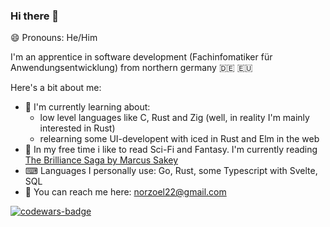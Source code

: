 ### Hi there 👋
😄 Pronouns: He/Him 

I'm an apprentice in software development (Fachinfomatiker für Anwendungsentwicklung) from northern germany 🇩🇪 🇪🇺

Here's a bit about me:
- 📖 I'm currently learning about:
  - low level languages like C, Rust and Zig (well, in reality I'm mainly interested in Rust)
  - relearning some UI-developent with iced in Rust and Elm in the web
- 📕 In my free time i like to read Sci-Fi and Fantasy. I'm currently reading 
[The Brilliance Saga by Marcus Sakey](https://www.goodreads.com/series/124491-brilliance-saga)
- ⌨ Languages I personally use: Go, Rust, some Typescript with Svelte, SQL
- 📧 You can reach me here: [norzoel22@gmail.com](mailto:norzoel22@gmail.com)
 
<a href="https://www.codewars.com/users/AnonymousPangolin" target="_blank">![codewars-badge](https://www.codewars.com/users/AnonymousPangolin/badges/large)</a>
